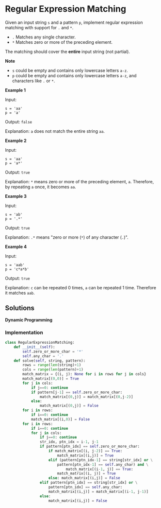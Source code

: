# Regular Expression Matching

Given an input string `s` and a pattern `p`, implement regular 
expression matching with support for `.` and `*`.

- `.` Matches any single character.
- `*` Matches zero or more of the preceding element.

The matching should cover the **entire** input string (not partial).

**Note**

- `s` could be empty and contains only lowercase letters `a-z`.
- `p` could be empty and contains only lowercase letters `a-z`, and characters like `.` or `*`.

**Example 1**

Input:
```
s = 'aa'
p = 'a'
```

Output: `false`

Explanation: `a` does not match the entire string `aa`.

**Example 2**

Input:
```
s = 'aa'
p = 'a*'
```

Output: `true`

Explanation: `*` means zero or more of the preceding element, `a`. 
Therefore, by repeating `a` once, it becomes `aa`.

**Example 3**

Input:

```
s = 'ab'
p = '.*'
```

Output: `true`

Explanation: `.*` means "zero or more (`*`) of any character (`.`)".

**Example 4**

Input:

```
s = 'aab'
p = 'c*a*b'
```

Output: `true`

Explanation: `c` can be repeated 0 times, `a` can be repeated 
1 time. Therefore it matches `aab`.

## Solutions

**Dynamic Programming**

### Implementation

```python
class RegularExpressionMatching:
    def __init__(self):
        self.zero_or_more_char = '*'
        self.any_char = '.'
    def solve(self, string, pattern):
        rows = range(len(string)+1)
        cols = range(len(pattern)+1)
        match_matrix = {(i, j): None for i in rows for j in cols}
        match_matrix[(0,0)] = True
        for j in cols:
            if j==0: continue
            if pattern[j-1] == self.zero_or_more_char:
                match_matrix[(0,j)] = match_matrix[(0,j-2)]
            else:
                match_matrix[(0,j)] = False
        for i in rows:
            if i==0: continue
            match_matrix[(i,0)] = False
        for i in rows:
            if i==0: continue
            for j in cols:
                if j==0: continue
                str_idx, ptn_idx = i-1, j-1
                if pattern[ptn_idx] == self.zero_or_more_char:
                    if match_matrix[(i, j-2)] == True:
                        match_matrix[(i,j)] = True
                    elif (pattern[ptn_idx-1] == string[str_idx] or \
                        pattern[ptn_idx-1] == self.any_char) and \
                            match_matrix[(i-1, j)] == True:
                        match_matrix[(i, j)] = True
                    else: match_matrix[(i,j)] = False
                elif pattern[ptn_idx] == string[str_idx] or \
                    pattern[ptn_idx] == self.any_char:
                    match_matrix[(i,j)] = match_matrix[(i-1, j-1)]
                else:
                    match_matrix[(i,j)] = False
```